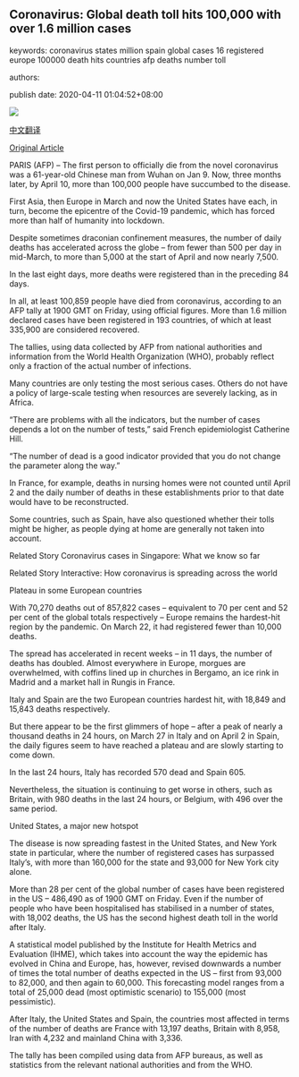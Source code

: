 ## Coronavirus: Global death toll hits 100,000 with over 1.6 million cases

keywords: coronavirus states million spain global cases 16 registered europe 100000 death hits countries afp deaths number toll

authors: 

publish date: 2020-04-11 01:04:52+08:00

![](https://www.straitstimes.com/sites/default/files/styles/x_large/public/articles/2020/04/11/08355847.jpg?itok=7TpoBgOu)

[中文翻译](Coronavirus%3A%20Global%20death%20toll%20hits%20100%2C000%20with%20over%201.6%20million%20cases_zh.md)

[Original Article](https://www.straitstimes.com/world/europe/coronavirus-global-death-toll-hits-100000-cases-over-16-million)

PARIS (AFP) – The first person to officially die from the novel coronavirus was a 61-year-old Chinese man from Wuhan on Jan 9. Now, three months later, by April 10, more than 100,000 people have succumbed to the disease.

First Asia, then Europe in March and now the United States have each, in turn, become the epicentre of the Covid-19 pandemic, which has forced more than half of humanity into lockdown.

Despite sometimes draconian confinement measures, the number of daily deaths has accelerated across the globe – from fewer than 500 per day in mid-March, to more than 5,000 at the start of April and now nearly 7,500.

In the last eight days, more deaths were registered than in the preceding 84 days.

In all, at least 100,859 people have died from coronavirus, according to an AFP tally at 1900 GMT on Friday, using official figures. More than 1.6 million declared cases have been registered in 193 countries, of which at least 335,900 are considered recovered.

The tallies, using data collected by AFP from national authorities and information from the World Health Organization (WHO), probably reflect only a fraction of the actual number of infections.

Many countries are only testing the most serious cases. Others do not have a policy of large-scale testing when resources are severely lacking, as in Africa.

“There are problems with all the indicators, but the number of cases depends a lot on the number of tests,” said French epidemiologist Catherine Hill.

“The number of dead is a good indicator provided that you do not change the parameter along the way.”

In France, for example, deaths in nursing homes were not counted until April 2 and the daily number of deaths in these establishments prior to that date would have to be reconstructed.

Some countries, such as Spain, have also questioned whether their tolls might be higher, as people dying at home are generally not taken into account.

Related Story Coronavirus cases in Singapore: What we know so far

Related Story Interactive: How coronavirus is spreading across the world

Plateau in some European countries

With 70,270 deaths out of 857,822 cases – equivalent to 70 per cent and 52 per cent of the global totals respectively – Europe remains the hardest-hit region by the pandemic. On March 22, it had registered fewer than 10,000 deaths.

The spread has accelerated in recent weeks – in 11 days, the number of deaths has doubled. Almost everywhere in Europe, morgues are overwhelmed, with coffins lined up in churches in Bergamo, an ice rink in Madrid and a market hall in Rungis in France.

Italy and Spain are the two European countries hardest hit, with 18,849 and 15,843 deaths respectively.

But there appear to be the first glimmers of hope – after a peak of nearly a thousand deaths in 24 hours, on March 27 in Italy and on April 2 in Spain, the daily figures seem to have reached a plateau and are slowly starting to come down.

In the last 24 hours, Italy has recorded 570 dead and Spain 605.

Nevertheless, the situation is continuing to get worse in others, such as Britain, with 980 deaths in the last 24 hours, or Belgium, with 496 over the same period.

United States, a major new hotspot

The disease is now spreading fastest in the United States, and New York state in particular, where the number of registered cases has surpassed Italy’s, with more than 160,000 for the state and 93,000 for New York city alone.

More than 28 per cent of the global number of cases have been registered in the US – 486,490 as of 1900 GMT on Friday. Even if the number of people who have been hospitalised has stabilised in a number of states, with 18,002 deaths, the US has the second highest death toll in the world after Italy.

A statistical model published by the Institute for Health Metrics and Evaluation (IHME), which takes into account the way the epidemic has evolved in China and Europe, has, however, revised downwards a number of times the total number of deaths expected in the US – first from 93,000 to 82,000, and then again to 60,000. This forecasting model ranges from a total of 25,000 dead (most optimistic scenario) to 155,000 (most pessimistic).

After Italy, the United States and Spain, the countries most affected in terms of the number of deaths are France with 13,197 deaths, Britain with 8,958, Iran with 4,232 and mainland China with 3,336.

The tally has been compiled using data from AFP bureaus, as well as statistics from the relevant national authorities and from the WHO.